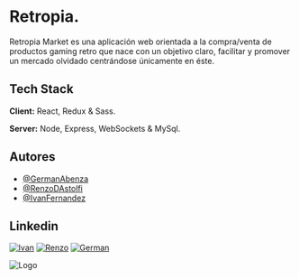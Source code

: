 # Retropia.

Retropia Market es una aplicación web orientada a la compra/venta de productos gaming retro que nace con un
objetivo claro, facilitar y promover un mercado olvidado centrándose únicamente en éste.

## Tech Stack

**Client:** React, Redux & Sass.

**Server:** Node, Express, WebSockets & MySql.

## Autores

- [@GermanAbenza](https://www.github.com/germanAbenza)
- [@RenzoDAstolfi](https://www.github.com/RenzoDastolfi)
- [@IvanFernandez](https://www.github.com/ivan-gal)

## Linkedin

[![Ivan](http://img.shields.io/badge/Ivan-Fernandez-orange?style=for-the-badge&logo=linkedin)](https://www.linkedin.com/in/ivanfernandezlopez/)
[![Renzo](http://img.shields.io/badge/Renzo-D'Astolfi-orange?style=for-the-badge&logo=linkedin)](https://www.linkedin.com/in/renzo-dastolfi/)
[![German](http://img.shields.io/badge/German-Abenza-orange?style=for-the-badge&logo=linkedin)](https://www.linkedin.com/in/germanabenza/)

![Logo](https://svgshare.com/i/YUR.svg)
